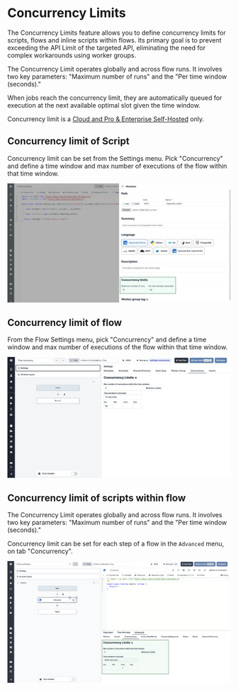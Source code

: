 # Concurrency Limits

The Concurrency Limits feature allows you to define concurrency limits for scripts, flows and inline scripts within flows. Its primary goal is to prevent exceeding the API Limit of the targeted API, eliminating the need for complex workarounds using worker groups.

The Concurrency Limit operates globally and across flow runs. It involves two key parameters: "Maximum number of runs" and the "Per time window (seconds)."

When jobs reach the concurrency limit, they are automatically queued for execution at the next available optimal slot given the time window.

Concurrency limit is a [Cloud and Pro & Enterprise Self-Hosted](../../misc/7_plans_details/index.mdx) only.

## Concurrency limit of Script

Concurrency limit can be set from the Settings menu. Pick "Concurrency" and define a time window and max number of executions of the flow within that time window.

![Concurrency Limit](../../assets/code_editor/concurrency_limit.png.webp)

## Concurrency limit of flow

From the Flow Settings menu, pick "Concurrency" and define a time window and max number of executions of the flow within that time window.

![Concurrency limit of flow](../../assets/flows/concurrency_flow.png.webp "Concurrency limit of flow")

## Concurrency limit of scripts within flow

The Concurrency Limit operates globally and across flow runs. It involves two key parameters: "Maximum number of runs" and the "Per time window (seconds)."

Concurrency limit can be set for each step of a flow in the `Advanced` menu, on tab "Concurrency".

![Concurrency Limit Scripts within Flow](../../assets/code_editor/concurrency_limit_flow.png.webp "Concurrency Limit Scripts within Flow")